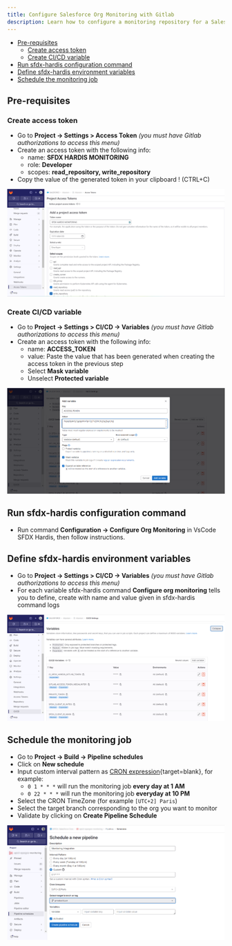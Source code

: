 ```yaml
---
title: Configure Salesforce Org Monitoring with Gitlab
description: Learn how to configure a monitoring repository for a Salesforce Org, using sfdx-hardis and Gitlab
---
```

<!-- markdownlint-disable MD013 -->

- [Pre-requisites](#pre-requisites)
   - [Create access token](#create-access-token)
   - [Create CI/CD variable](#create-cicd-variable)
- [Run sfdx-hardis configuration command](#run-sfdx-hardis-configuration-command)
- [Define sfdx-hardis environment variables](#define-sfdx-hardis-environment-variables)
- [Schedule the monitoring job](#schedule-the-monitoring-job)

## Pre-requisites

### Create access token

- Go to **Project -> Settings > Access Token** _(you must have Gitlab authorizations to access this menu)_
- Create an access token with the following info:
  - name: **SFDX HARDIS MONITORING**
  - role: **Developer**
  - scopes: **read_repository, write_repository**
- Copy the value of the generated token in your clipboard ! (CTRL+C)

![](assets/images/screenshot-access-token-gitlab.png)

### Create CI/CD variable

- Go to **Project -> Settings > CI/CD -> Variables** _(you must have Gitlab authorizations to access this menu)_
- Create an access token with the following info:
  - name: **ACCESS_TOKEN**
  - value: Paste the value that has been generated when creating the access token in the previous step
  - Select **Mask variable**
  - Unselect **Protected variable**

![](assets/images/screenshot-add-variable-gitlab.png)

## Run sfdx-hardis configuration command

- Run command **Configuration -> Configure Org Monitoring** in VsCode SFDX Hardis, then follow instructions.

## Define sfdx-hardis environment variables

- Go to **Project -> Settings > CI/CD -> Variables** _(you must have Gitlab authorizations to access this menu)_
- For each variable sfdx-hardis command **Configure org monitoring** tells you to define, create with name and value given in sfdx-hardis command logs

![](assets/images/screenshot-gitlab-variables.png)

## Schedule the monitoring job

- Go to **Project -> Build -> Pipeline schedules**
- Click on **New schedule**
- Input custom interval pattern as [CRON expression](https://crontab.cronhub.io/){target=blank}, for example:
  - `0 1 * * *` will run the monitoring job **every day at 1 AM**
  - `0 22 * * *` will run the monitoring job **everyday at 10 PM**
- Select the CRON TimeZone (for example `[UTC+2] Paris`)
- Select the target branch corresponding to the org you want to monitor
- Validate by clicking on **Create Pipeline Schedule**

![](assets/images/screenshot-monitoring-schedule-gitlab.png)